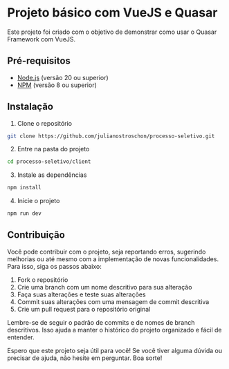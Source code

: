 # Projeto básico com VueJS e Quasar

Este projeto foi criado com o objetivo de demonstrar como usar o Quasar Framework com VueJS.

## Pré-requisitos

- [Node.js](https://nodejs.org/) (versão 20 ou superior)
- [NPM](https://www.npmjs.com/) (versão 8 ou superior)

## Instalação

1. Clone o repositório

```bash
git clone https://github.com/julianostroschon/processo-seletivo.git
```

2. Entre na pasta do projeto

```bash
cd processo-seletivo/client
```

3. Instale as dependências

```bash
npm install
```

4. Inicie o projeto

```bash
npm run dev
```

## Contribuição

Você pode contribuir com o projeto, seja reportando erros, sugerindo melhorias ou até mesmo com a implementação de novas funcionalidades. Para isso, siga os passos abaixo:

1. Fork o repositório
2. Crie uma branch com um nome descritivo para sua alteração
3. Faça suas alterações e teste suas alterações
4. Commit suas alterações com uma mensagem de commit descritiva
5. Crie um pull request para o repositório original

Lembre-se de seguir o padrão de commits e de nomes de branch descritivos. Isso ajuda a manter o histórico do projeto organizado e fácil de entender.

Espero que este projeto seja útil para você! Se você tiver alguma dúvida ou precisar de ajuda, não hesite em perguntar. Boa sorte!
